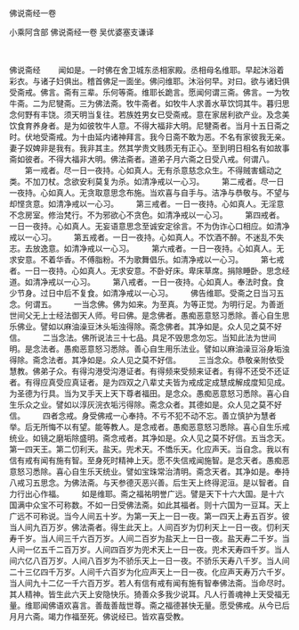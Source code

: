 佛说斋经一卷


小乘阿含部
佛说斋经一卷
吴优婆塞支谦译


　　

佛说斋经
　　闻如是。一时佛在舍卫城东丞相家殿。丞相母名维耶。早起沐浴着彩衣。与诸子妇俱出。稽首佛足一面坐。佛问维耶。沐浴何早。对曰。欲与诸妇俱受斋戒。佛言。斋有三辈。乐何等斋。维耶长跪言。愿闻何谓三斋。佛言。一为牧牛斋。二为尼犍斋。三为佛法斋。牧牛斋者。如牧牛人求善水草饮饲其牛。暮归思念何野有丰饶。须天明当复往。若族姓男女已受斋戒。意在家居利欲产业。及念美饮食育养身者。是为如彼牧牛人意。不得大福非大明。尼犍斋者。当月十五日斋之时。伏地受斋戒。为十由延内诸神拜言。我今日斋不敢为恶。不名有家彼我无亲。妻子奴婢非是我有。我非其主。然其学贵文贱质无有正心。至到明日相名有如故事斋如彼者。不得大福非大明。佛法斋者。道弟子月六斋之日受八戒。何谓八。
　　第一戒者。尽一日一夜持。心如真人。无有杀意慈念众生。不得贼害蠕动之类。不加刀杖。念欲安利莫复为杀。如清净戒以一心习。
　　第二戒者。尽一日一夜持。心如真人。无贪取意思念布施。当欢喜与自手与。洁净与恭敬与。不望与却悭贪意。如清净戒以一心习。
　　第三戒者。一日一夜持。心如真人。无淫意不念房室。修治梵行。不为邪欲心不贪色。如清净戒以一心习。
　　第四戒者。一日一夜持。心如真人。无妄语意思念至诚安定徐言。不为伪诈心口相应。如清净戒以一心习。
　　第五戒者。一日一夜持。心如真人。不饮酒不醉。不迷乱不失志。去放逸意。如清净戒以一心习。
　　第六戒者。一日一夜持。心如真人。无求安意。不着华香。不傅脂粉。不为歌舞倡乐。如清净戒以一心习。
　　第七戒者。一日一夜持。心如真人。无求安意。不卧好床。卑床草席。捐除睡卧。思念经道。如清净戒以一心习。
　　第八戒者。一日一夜持。心如真人。奉法时食。食少节身。过日中后不复食。如清净戒以一心习。
　　佛告维耶。受斋之日当习五念。何谓五。
　　一当念佛。佛为如来。为至真。为等正觉。为明行足。为善逝世间父无上士经法御天人师。号曰佛。是念佛者。愚痴恶意怒习悉除。善心自生思乐佛业。譬如以麻油澡豆沐头垢浊得除。斋念佛者。其净如是。众人见之莫不好信。
　　二当念法。佛所说法三十七品。具足不毁思念勿忘。当知此法为世间明。是念法者。愚痴恶意怒习悉除。善心自生用乐法业。譬如以麻油澡豆浴身垢浊得除。斋念法者。其净如是。众人见之莫不好信。
　　三当念众。恭敬亲附依受慧教。佛弟子众。有得沟港受沟港证者。有得频来受频来证者。有得不还受不还证者。有得应真受应真证者。是为四双之八辈丈夫皆为戒成定成慧成解成度知见成。为圣德为行具。当为叉手天上天下尊者福田。是念众。愚痴恶意怒习悉除。喜心自生乐众之业。譬如以淳灰浣衣垢污得除。斋念众者。其德如是。众人见之莫不好信。
　　四者念戒。身受佛戒一心奉持。不亏不犯不动不忘。善立慎护为慧者举。后无所悔不以有望。能等教人。是念戒者。愚痴恶意怒习悉除。喜心自生乐戒统业。如镜之磨垢除盛明。斋念戒者。其净如是。众人见之莫不好信。五当念天。第一四天王。第二忉利天。盐天。兜术天。不憍乐天。化应声天。当自念。我以有信有戒有闻有施有智。至身死时精神上天。愿不失信戒闻施智。是念天者。愚痴恶意怒习悉除。喜心自生乐天统业。譬如宝珠常治清明。斋念天者。其净如是。奉持八戒习五思念。为佛法斋。与天参德灭恶兴善。后生天上终得泥洹。是以智者。自力行出心作福。
　　如是维耶。斋之福祐明誉广远。譬是天下十六大国。是十六国满中众宝不可称数。不如一日受佛法斋。如此其福者。则十六国为一豆耳。天上广远不可称说。当今人间五十岁。为第一天上一日一夜。第一四天上寿五百岁。彼当人间九百万岁。佛法斋者。得生此天上。人间百岁为忉利天上一日一夜。忉利天寿千岁。当人间三千六百万岁。人间二百岁为盐天上一日一夜。盐天寿二千岁。当人间一亿五千二百万岁。人间四百岁为兜术天上一日一夜。兜术天寿四千岁。当人间六亿八百万岁。人间八百岁为不骄乐天上一日一夜。不骄乐天寿八千岁。当人间二十三亿四千万岁。人间千六百岁为化应声天上一日一夜。化应声天寿万六千岁。当人间九十二亿一千六百万岁。若人有信有戒有闻有施有智奉佛法斋。当命尽时。其人精神。皆生此六天上安隐快乐。猗善众多我少说耳。凡人行善魂神上天受福无量。维耶闻佛语欢喜言。善哉善哉世尊。斋之福德甚快无量。愿受佛戒。从今已后月月六斋。竭力作福至死。佛说经已。皆欢喜受教。

 

